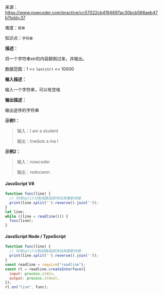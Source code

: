 来源：<https://www.nowcoder.com/practice/cc57022cb4194697ac30bcb566aeb47b?tpId=37>

难度：`简单`

知识点：`字符串`

**描述：**

将一个字符串str的内容颠倒过来，并输出。

数据范围：1 <= `len(str)` <= 10000

**输入描述：**

输入一个字符串，可以有空格

**输出描述：**

输出逆序的字符串

**示例1：**

> 输入：I am a student
>
> 输出：tneduts a ma I

**示例2：**

> 输入：nowcoder
>
> 输出：redocwon

<!-- tabs:start -->

#### **JavaScript V8**

```javascript
function func(line) {
  // 利用split分割成数组排序后再重新拼接
  print(line.split('').reverse().join(''));
}
let line;
while ((line = readline())) {
  func(line);
}
```

#### **JavaScript Node / TypeScript**

```javascript
function func(line) {
  // 利用split分割成数组排序后再重新拼接
  print(line.split('').reverse().join(''));
}
const readline = require("readline");
const rl = readline.createInterface({
  input: process.stdin,
  output: process.stdout,
});
rl.on("line", func);
```

<!-- tabs:end -->

